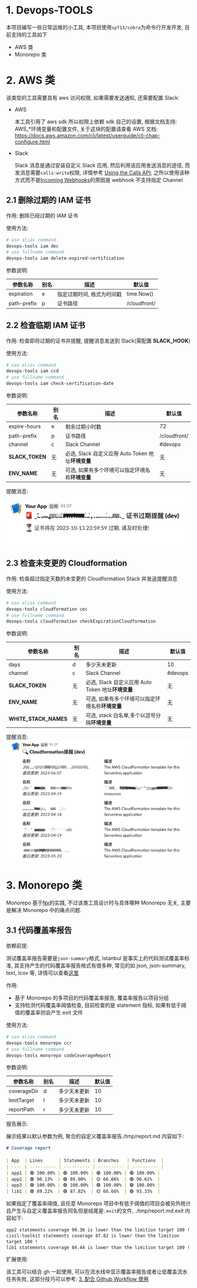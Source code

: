 # 1. Devops-TOOLS

本项目编写一些日常运维的小工具, 本项目使用`spf13/cobra`为命令行开发开发, 目前支持的工具如下

- AWS 类
- Monorepo 类

# 2. AWS 类

该类型的工具需要具有 aws 访问权限, 如果需要发送通知, 还需要配置 Slack:

- AWS

  本工具引用了 aws sdk 所以权限上依赖 sdk 自己的设置, 根据文档支持: AWS\_\*环境变量和配置文件, 关于这块的配置请查看 AWS 文档: https://docs.aws.amazon.com/cli/latest/userguide/cli-chap-configure.html

- Slack

  Slack 消息是通过安装自定义 Slack 应用, 然后利用该应用发送消息的途径, 而发消息需要`calls:write`权限, 详情参考 [Using the Calls API](https://api.slack.com/apis/calls); 之所以使用该种方式而不是[Incoming Webhooks](https://api.slack.com/apps/A052AEV2S68/incoming-webhooks)的原因是 webhook 不支持指定 Channel

## 2.1 删除过期的 IAM 证书

作用: 删除已经过期的 IAM 证书

使用方法:

```bash
# use alias command
devops-tools iam dec
# use fullname command
devops-tools iam delete-expired-certification
```

参数说明:

| 参数名称    | 别名 | 描述                       | 默认值       |
| ----------- | ---- | -------------------------- | ------------ |
| expiration  | e    | 指定过期时间, 格式为时间戳 | time.Now()   |
| path-prefix | p    | 证书路径                   | /cloudfront/ |

## 2.2 检查临期 IAM 证书

作用: 检查即将过期的证书并提醒, 提醒消息发送到 Slack(需配置 **SLACK_HOOK**)

使用方法:

```bash
# use alias command
devops-tools iam ccd
# use fullname command
devops-tools iam check-certification-date
```

参数说明:

| 参数名称        | 别名 | 描述                                               | 默认值       |
| --------------- | ---- | -------------------------------------------------- | ------------ |
| expire-hours    | e    | 剩余过期小时数                                     | 72           |
| path-prefix     | p    | 证书路径                                           | /cloudfront/ |
| channel         | c    | Slack Channel                                      | #devops      |
| **SLACK_TOKEN** | 无   | 必选, Slack 自定义应用 Auto Token 地址**环境变量** | 无           |
| **ENV_NAME**    | 无   | 可选, 如果有多个环境可以指定环境名称**环境变量**   | 无           |

提醒消息:
![提醒消息](https://raw.githubusercontent.com/nnsay/gist/main/img20230629183823.png)

## 2.3 检查未变更的 Cloudformation

作用: 检查超过指定天数的未变更的 Cloudformation Stack 并发送提醒消息

使用方法:

```bash
# use alias command
devops-tools cloudformation cec
# use fullname command
devops-tools cloudformation checkExpirationCloudformation
```

参数说明:

| 参数名称              | 别名 | 描述                                               | 默认值  |
| --------------------- | ---- | -------------------------------------------------- | ------- |
| days                  | d    | 多少天未更新                                       | 10      |
| channel               | c    | Slack Channel                                      | #devops |
| **SLACK_TOKEN**       | 无   | 必选, Slack 自定义应用 Auto Token 地址**环境变量** | 无      |
| **ENV_NAME**          | 无   | 可选, 如果有多个环境可以指定环境名称**环境变量**   | 无      |
| **WHITE_STACK_NAMES** | 无   | 可选, stack 白名单,多个以逗号分隔**环境变量**      | 无      |

提醒消息:
![提醒消息](https://raw.githubusercontent.com/nnsay/gist/main/img20230630104222.png)

# 3. Monorepo 类

Monorepo 基于[Nx](https://nx.dev/)的实践, 不过该类工具设计时与具体哪种 Monorepo 无关, 主要是解决 Monorepo 中的痛点问题.

## 3.1 代码覆盖率报告

依赖前提:

测试覆盖率报告需要是`json-summary`格式, Istanbul 是事实上的代码测试覆盖率标准, 其支持产生的代码覆盖率报告格式有很多种, 常见的如 json, json-summary, text, lcov 等, 详情可以查看[这里](https://istanbul.js.org/docs/advanced/alternative-reporters/)

作用:

- 基于 Monorepo 的多项目的代码覆盖率报告, 覆盖率报告以项目分组
- 支持检测代码覆盖率阈值检查, 目前检查的是 statement 指标, 如果有低于阈值的覆盖率则会产生.exit 文件

使用方法:

```bash
# use alias command
devops-tools monorepo ccr
# use fullname command
devops-tools monorepo codeCoverageReport
```

参数说明:

| 参数名称    | 别名 | 描述         | 默认值 |
| ----------- | ---- | ------------ | ------ |
| coverageDir | d    | 多少天未更新 | 10     |
| limitTarget | l    | 多少天未更新 | 10     |
| reportPath  | r    | 多少天未更新 | 10     |

报告展示:

展示结果以默认参数为例, 聚合的自定义覆盖率报告./tmp/report.md 内容如下:

```markdown
# Coverage report

| App  | Lines      | Statements | Branches   | Functions  |
| ---- | ---------- | ---------- | ---------- | ---------- |
| app1 | 🟢 100.00% | 🟢 100.00% | 🟢 100.00% | 🟢 100.00% |
| app2 | 🟢 90.13%  | 🟢 89.90%  | 🟡 66.06%  | 🟢 90.61%  |
| app3 | 🟢 100.00% | 🟢 100.00% | 🟢 100.00% | 🟢 100.00% |
| lib1 | 🟢 89.22%  | 🟢 87.82%  | 🟡 66.66%  | 🟢 93.33%  |
```

如果指定了覆盖率阈值, 且任意 Monorepo 项目中有低于阈值的项目会被另外统计且产生与自定义覆盖率报告同名但是结尾是`.exit`的文件, ./tmp/report.md.exit 内容如下:

```
app2 statements coverage 90.36 is lower than the limition target 100 !
civil-toolkit statements coverage 87.82 is lower than the limition target 100 !
lib1 statements coverage 84.44 is lower than the limition target 100 !
```

扩展使用:

该工具可以结合 gh 一起使用, 可以在流水线中显示覆盖率报告或者让低覆盖流水任务失败, 这部分技巧可以参考: [3. 配合 Github Workflow 使用](https://nnsay.cn/2023/07/17/code-coverage/#3-%E9%85%8D%E5%90%88-Github-Workflow-%E4%BD%BF%E7%94%A8)
